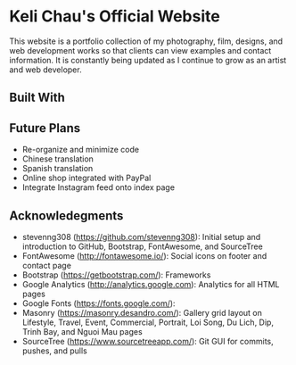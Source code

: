 # Keli Chau's Official Website

This website is a portfolio collection of my photography, film, designs, and web development works so that clients can view examples and contact information. It is constantly being updated as I continue to grow as an artist and web developer.

## Built With 

## Future Plans
+ Re-organize and minimize code
+ Chinese translation
+ Spanish translation
+ Online shop integrated with PayPal
+ Integrate Instagram feed onto index page

## Acknowledegments
+ stevenng308 (https://github.com/stevenng308): Initial setup and introduction to GitHub, Bootstrap, FontAwesome, and SourceTree 
+ FontAwesome (http://fontawesome.io/): Social icons on footer and contact page
+ Bootstrap (https://getbootstrap.com/): Frameworks
+ Google Analytics (http://analytics.google.com): Analytics for all HTML pages
+ Google Fonts (https://fonts.google.com/): 
+ Masonry (https://masonry.desandro.com/): Gallery grid layout on Lifestyle, Travel, Event, Commercial, Portrait, Loi Song, Du Lich, Dip, Trinh Bay, and Nguoi Mau pages
+ SourceTree (https://www.sourcetreeapp.com/): Git GUI for commits, pushes, and pulls 




